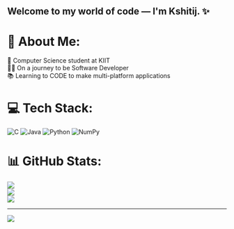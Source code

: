 ## Welcome to my world of code — I'm Kshitij. ✨

# 💫 About Me:
🧠 Computer Science student at KIIT <br/>🧑‍💻 On a journey to be Software Developer <br/>📚 Learning to CODE to make multi-platform applications <br/>


# 💻 Tech Stack:
![C](https://img.shields.io/badge/c-%2300599C.svg?style=for-the-badge&logo=c&logoColor=white) ![Java](https://img.shields.io/badge/java-%23ED8B00.svg?style=for-the-badge&logo=openjdk&logoColor=white) ![Python](https://img.shields.io/badge/python-3670A0?style=for-the-badge&logo=python&logoColor=ffdd54) ![NumPy](https://img.shields.io/badge/numpy-%23013243.svg?style=for-the-badge&logo=numpy&logoColor=white)
# 📊 GitHub Stats:
![](https://github-readme-stats.vercel.app/api?username=Kshitij-Ranjan&theme=dark&hide_border=false&include_all_commits=false&count_private=false)<br/>
![](https://nirzak-streak-stats.vercel.app/?user=Kshitij-Ranjan&theme=dark&hide_border=false)<br/>
![](https://github-readme-stats.vercel.app/api/top-langs/?username=Kshitij-Ranjan&theme=dark&hide_border=false&include_all_commits=false&count_private=false&layout=compact)

---
[![](https://visitcount.itsvg.in/api?id=Kshitij-Ranjan&icon=5&color=0)](https://visitcount.itsvg.in)

